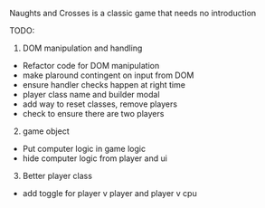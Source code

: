Naughts and Crosses is a classic game that needs no introduction

TODO:

1) DOM manipulation and handling
- Refactor code for DOM manipulation
- make plaround contingent on input from DOM
- ensure handler checks happen at right time
- player class name and builder modal
- add way to reset classes, remove players
- check to ensure there are two players

2) game object
- Put computer logic in game logic
- hide computer logic from player and ui

3) Better player class
- add toggle for player v player and player v cpu



